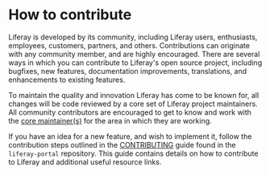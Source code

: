 # How to contribute

Liferay is developed by its community, including Liferay users, enthusiasts, employees, customers, partners, and others.  Contributions can originate with any community member, and are highly encouraged.  There are several ways
in which you can contribute to Liferay's open source project, including bugfixes, new features, documentation improvements, translations, and enhancements to existing features.  

To maintain the quality and innovation Liferay has come to be known for, all changes will be code reviewed by a core set of Liferay project maintainers.  All community contributors are encouraged to get to know and work with the [core maintainer(s)](http://issues.liferay.com/browse/LPS#selectedTab=com.atlassian.jira.plugin.system.project%3Acomponents-panel)  for the area in which they are working.


If you have an idea for a new feature, and wish to implement it, follow the contribution steps outlined in the [CONTRIBUTING](https://github.com/liferay/liferay-portal/CONTRIBUTING.md) guide found in the `liferay-portal` repository.  This guide contains details on how to contribute to Liferay and additional useful resource links.
